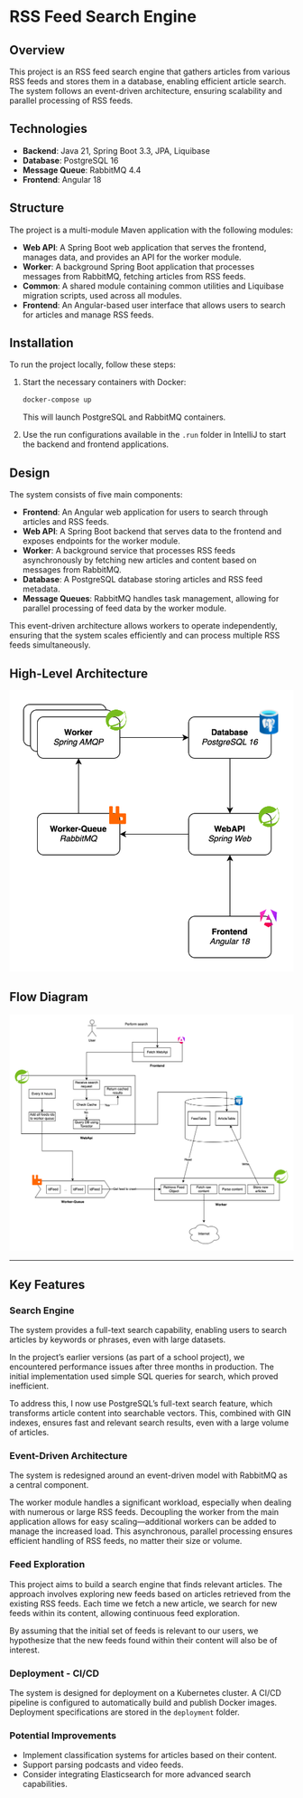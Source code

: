 # RSS Feed Search Engine

## Overview

This project is an RSS feed search engine that gathers articles from various RSS feeds and stores them in a database, enabling efficient article search. The system follows an event-driven architecture, ensuring scalability and parallel processing of RSS feeds.

## Technologies

- **Backend**: Java 21, Spring Boot 3.3, JPA, Liquibase
- **Database**: PostgreSQL 16
- **Message Queue**: RabbitMQ 4.4
- **Frontend**: Angular 18

## Structure

The project is a multi-module Maven application with the following modules:

- **Web API**: A Spring Boot web application that serves the frontend, manages data, and provides an API for the worker module.
- **Worker**: A background Spring Boot application that processes messages from RabbitMQ, fetching articles from RSS feeds.
- **Common**: A shared module containing common utilities and Liquibase migration scripts, used across all modules.
- **Frontend**: An Angular-based user interface that allows users to search for articles and manage RSS feeds.

## Installation

To run the project locally, follow these steps:

1. Start the necessary containers with Docker:
    ```bash
    docker-compose up
    ```
   This will launch PostgreSQL and RabbitMQ containers.

2. Use the run configurations available in the `.run` folder in IntelliJ to start the backend and frontend applications.

## Design

The system consists of five main components:

- **Frontend**: An Angular web application for users to search through articles and RSS feeds.
- **Web API**: A Spring Boot backend that serves data to the frontend and exposes endpoints for the worker module.
- **Worker**: A background service that processes RSS feeds asynchronously by fetching new articles and content based on messages from RabbitMQ.
- **Database**: A PostgreSQL database storing articles and RSS feed metadata.
- **Message Queues**: RabbitMQ handles task management, allowing for parallel processing of feed data by the worker module.

This event-driven architecture allows workers to operate independently, ensuring that the system scales efficiently and can process multiple RSS feeds simultaneously.

## High-Level Architecture

![High-Level Architecture](./doc/architectureHighLevel.svg)

## Flow Diagram

![Flow Diagram](./doc/flow.svg)

---

## Key Features

### Search Engine

The system provides a full-text search capability, enabling users to search articles by keywords or phrases, even with large datasets.

In the project’s earlier versions (as part of a school project), we encountered performance issues after three months in production. The initial implementation used simple SQL queries for search, which proved inefficient.

To address this, I now use PostgreSQL’s full-text search feature, which transforms article content into searchable vectors. This, combined with GIN indexes, ensures fast and relevant search results, even with a large volume of articles.

### Event-Driven Architecture

The system is redesigned around an event-driven model with RabbitMQ as a central component.

The worker module handles a significant workload, especially when dealing with numerous or large RSS feeds. Decoupling the worker from the main application allows for easy scaling—additional workers can be added to manage the increased load. This asynchronous, parallel processing ensures efficient handling of RSS feeds, no matter their size or volume.

### Feed Exploration

This project aims to build a search engine that finds relevant articles. The approach involves exploring new feeds based on articles retrieved from the existing RSS feeds. Each time we fetch a new article, we search for new feeds within its content, allowing continuous feed exploration.

By assuming that the initial set of feeds is relevant to our users, we hypothesize that the new feeds found within their content will also be of interest.

### Deployment - CI/CD

The system is designed for deployment on a Kubernetes cluster. A CI/CD pipeline is configured to automatically build and publish Docker images. Deployment specifications are stored in the `deployment` folder.

### Potential Improvements

- Implement classification systems for articles based on their content.
- Support parsing podcasts and video feeds.
- Consider integrating Elasticsearch for more advanced search capabilities.